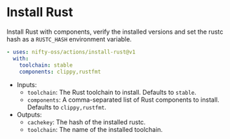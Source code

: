 # Install Rust

Install Rust with components, verify the installed versions and set the rustc hash as a `RUSTC_HASH` environment variable.

```yaml
- uses: nifty-oss/actions/install-rust@v1
  with:
    toolchain: stable
    components: clippy,rustfmt
```

- Inputs:
  - `toolchain`: The Rust toolchain to install. Defaults to `stable`.
  - `components`: A comma-separated list of Rust components to install. Defaults to `clippy,rustfmt`.
- Outputs:
  - `cachekey`: The hash of the installed rustc.
  - `toolchain`: The name of the installed toolchain.
